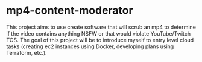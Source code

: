 # mp4-content-moderator
This project aims to use create software that will scrub an mp4 to determine if the video contains anything NSFW or that would violate YouTube/Twitch TOS. The goal of this project will be to introduce myself to entry level cloud tasks (creating ec2 instances using Docker, developing plans using Terraform, etc.).

